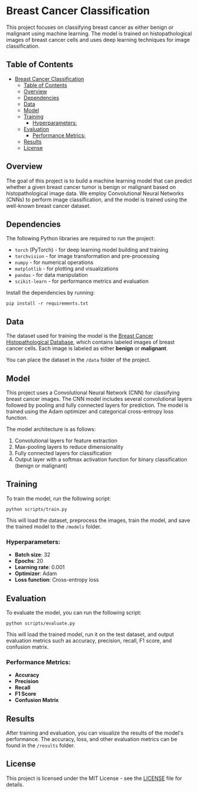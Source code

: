 # Breast Cancer Classification

This project focuses on classifying breast cancer as either benign or malignant using machine learning. The model is trained on histopathological images of breast cancer cells and uses deep learning techniques for image classification.

## Table of Contents

- [Breast Cancer Classification](#breast-cancer-classification)
  - [Table of Contents](#table-of-contents)
  - [Overview](#overview)
  - [Dependencies](#dependencies)
  - [Data](#data)
  - [Model](#model)
  - [Training](#training)
    - [Hyperparameters:](#hyperparameters)
  - [Evaluation](#evaluation)
    - [Performance Metrics:](#performance-metrics)
  - [Results](#results)
  - [License](#license)

## Overview

The goal of this project is to build a machine learning model that can predict whether a given breast cancer tumor is benign or malignant based on histopathological image data. We employ Convolutional Neural Networks (CNNs) to perform image classification, and the model is trained using the well-known breast cancer dataset.



## Dependencies

The following Python libraries are required to run the project:

- `torch` (PyTorch) - for deep learning model building and training
- `torchvision` - for image transformation and pre-processing
- `numpy` - for numerical operations
- `matplotlib` - for plotting and visualizations
- `pandas` - for data manipulation
- `scikit-learn` - for performance metrics and evaluation

Install the dependencies by running:

```
pip install -r requirements.txt
```

## Data

The dataset used for training the model is the [Breast Cancer Histopathological Database](https://www.kaggle.com/datasets/paultimothymooney/breast-histopathology-images), which contains labeled images of breast cancer cells. Each image is labeled as either **benign** or **malignant**.

You can place the dataset in the `/data` folder of the project.

## Model

This project uses a Convolutional Neural Network (CNN) for classifying breast cancer images. The CNN model includes several convolutional layers followed by pooling and fully connected layers for prediction. The model is trained using the Adam optimizer and categorical cross-entropy loss function.

The model architecture is as follows:
1. Convolutional layers for feature extraction
2. Max-pooling layers to reduce dimensionality
3. Fully connected layers for classification
4. Output layer with a softmax activation function for binary classification (benign or malignant)

## Training

To train the model, run the following script:

```
python scripts/train.py
```

This will load the dataset, preprocess the images, train the model, and save the trained model to the `/models` folder.

### Hyperparameters:
- **Batch size**: 32
- **Epochs**: 20
- **Learning rate**: 0.001
- **Optimizer**: Adam
- **Loss function**: Cross-entropy loss

## Evaluation

To evaluate the model, you can run the following script:

```
python scripts/evaluate.py
```

This will load the trained model, run it on the test dataset, and output evaluation metrics such as accuracy, precision, recall, F1 score, and confusion matrix.

### Performance Metrics:
- **Accuracy**
- **Precision**
- **Recall**
- **F1 Score**
- **Confusion Matrix**

## Results

After training and evaluation, you can visualize the results of the model's performance. The accuracy, loss, and other evaluation metrics can be found in the `/results` folder.

## License

This project is licensed under the MIT License - see the [LICENSE](LICENSE) file for details.


